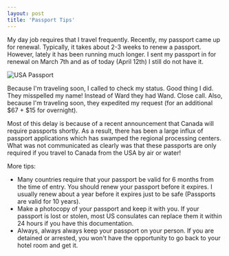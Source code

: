 ```yaml
---
layout: post
title: 'Passport Tips'
---
```

My day job requires that I travel frequently. Recently, my passport came up for renewal. Typically, it takes about 2-3 weeks to renew a passport. However, lately it has been running much longer. I sent my passport in for renewal on March 7th and as of today (April 12th) I still do not have it.  
  


![USA Passport](http://z.about.com/d/cruises/1/8/_/Q/3/us_passport.jpg)  
  


Because I'm traveling soon, I called to check my status. Good thing I did. They misspelled my name! Instead of Ward they had Wand. Close call. Also, because I'm traveling soon, they expedited my request (for an additional $67 + $15 for overnight).  
  
Most of this delay is because of a recent announcement that Canada will require passports shortly. As a result, there has been a large influx of passport applications which has swamped the regional processing centers. What was not communicated as clearly was that these passports are only required if you travel to Canada from the USA by air or water!  
  
More tips:  


  * Many countries require that your passport be valid for 6 months from the time of entry. You should renew your passport before it expires. I usually renew about a year before it expires just to be safe (Passports are valid for 10 years).
  * Make a photocopy of your passport and keep it with you. If your passport is lost or stolen, most US consulates can replace them it within 24 hours if you have this documentation.
  * Always, always always keep your passport on your person. If you are detained or arrested, you won't have the opportunity to go back to your hotel room and get it.
